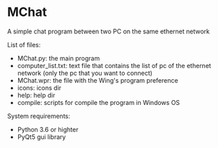 # MChat
A simple chat program between two PC on the same ethernet network 

List of files:
- MChat.py: the main program
- computer_list.txt: text file that contains the list of pc of the ethernet network (only the pc that you want to connect)
- MChat.wpr: the file with the Wing's program preference
- icons: icons dir
- help: help dir
- compile: scripts for compile the program in Windows OS

System requirements:
- Python 3.6 or highter
- PyQt5 gui library
